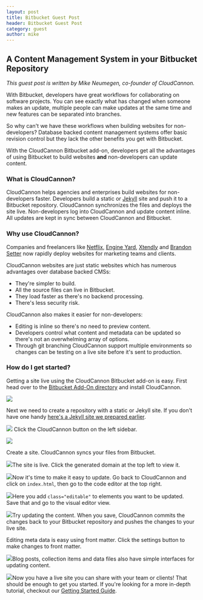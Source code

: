 ```yaml
---
layout: post
title: Bitbucket Guest Post
header: Bitbucket Guest Post
category: guest
author: mike
---
```


## A Content Management System in your Bitbucket Repository

*This guest post is written by Mike Neumegen, co-founder of CloudCannon.*

With Bitbucket, developers have great workflows for collaborating on software projects. You can see exactly what has changed when someone makes an update, multiple people can make updates at the same time and new features can be separated into branches.

So why can't we have these workflows when building websites for non-developers? Database backed content management systems offer basic revision control but they lack the other benefits you get with Bitbucket.

With the CloudCannon Bitbucket add-on, developers get all the advantages of using Bitbucket to build websites **and** non-developers can update content.

### What is CloudCannon?

CloudCannon helps agencies and enterprises build websites for non-developers faster. Developers build a static or [Jekyll](http://jekyllrb.com) site and push it to a Bitbucket repository. CloudCannon synchronizes the files and deploys the site live. Non-developers log into CloudCannon and update content inline. All updates are kept in sync between CloudCannon and Bitbucket.

### Why use CloudCannon?

Companies and freelancers like [Netflix](http://cloudcannon.com/customers/netflix/), [Engine Yard](http://cloudcannon.com/customers/engine-yard/), [Xtendly](http://cloudcannon.com/customers/xtendly/) and [Brandon Setter](http://cloudcannon.com/customers/brandon-setter/) now rapidly deploy websites for marketing teams and clients.

CloudCannon websites are just static websites which has numerous advantages over database backed CMSs:

* They're simpler to build.
* All the source files can live in Bitbucket.
* They load faster as there's no backend processing.
* There's less security risk.


CloudCannon also makes it easier for non-developers:

* Editing is inline so there's no need to preview content.
* Developers control what content and metadata can be updated so there's not an overwhelming array of options.
* Through git branching CloudCannon support multiple environments so changes can be testing on a live site before it's sent to production.


### How do I get started?

Getting a site live using the CloudCannon Bitbucket add-on is easy. First head over to the [Bitbucket Add-On directory](https://bitbucket.org/account/addon-directory/) and install CloudCannon.

![](/uploads/versions/list---x----1000-625x---.png)

Next we need to create a repository with a static or Jekyll site. If you don't have one handy [here's a Jekyll site we prepared earlier](http://docs.cloudcannon.com/creative.zip).

![](/uploads/versions/bb-source---x----900-563x---.png) Click the CloudCannon button on the left sidebar.

![](/uploads/versions/screen-shot-2015-09-28-at-1.11.21-am---x----900-563x---.png)

Create a site. CloudCannon syncs your files from Bitbucket.

![](/uploads/versions/screen-shot-2015-09-28-at-1.12.43-am---x----900-563x---.png)The site is live. Click the generated domain at the top left to view it.

![](/uploads/versions/screen-shot-2015-09-28-at-1.41.24-am---x----900-563x---.png)Now it's time to make it easy to update. Go back to CloudCannon and click on `index.html`, then go to the code editor at the top right.

![](/uploads/versions/screen-shot-2015-09-28-at-1.13.16-am---x----900-563x---.png)Here you add `class="editable"` to elements you want to be updated. Save that and go to the visual editor view.

![](/uploads/versions/screen-shot-2015-09-28-at-1.13.44-am---x----900-563x---.png)Try updating the content. When you save, CloudCannon commits the changes back to your Bitbucket repository and pushes the changes to your live site.

Editing meta data is easy using front matter. Click the settings button to make changes to front matter.

![](/uploads/versions/screen-shot-2015-09-28-at-1.14.05-am---x----900-563x---.png)Blog posts, collection items and data files also have simple interfaces for updating content.

![](/uploads/versions/screen-shot-2015-09-28-at-1.54.07-am---x----900-563x---.png)Now you have a live site you can share with your team or clients! That should be enough to get you started. If you're looking for a more in-depth tutorial, checkout our [Getting Started Guide](http://docs.cloudcannon.com/getting_started/introduction/).